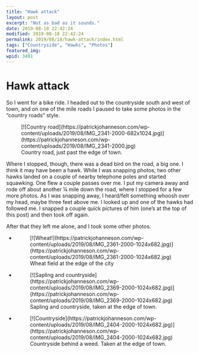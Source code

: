 ```yaml
---
title: "Hawk attack"
layout: post
excerpt: "Not as bad as it sounds."
date: 2019-08-18 22:42:24
modified: 2019-08-18 22:42:24
permalink: 2019/08/18/hawk-attack/index.html
tags: ["Countryside", "Hawks", "Photos"]
featured_img: 
wpid: 3491
---
```


# Hawk attack

So I went for a bike ride. I headed out to the countryside south and west of town, and on one of the mile roads I paused to take some photos in the “country roads” style.

<figure class="wp-block-image">[![Country road](https://patrickjohanneson.com/wp-content/uploads/2019/08/IMG_2341-2000-682x1024.jpg)](https://patrickjohanneson.com/wp-content/uploads/2019/08/IMG_2341-2000.jpg)<figcaption>Country road, just past the edge of town.</figcaption></figure>Where I stopped, though, there was a dead bird on the road, a big one. I think it may have been a hawk. While I was snapping photos, two other hawks landed on a couple of nearby telephone poles and started squawking. One flew a couple passes over me. I put my camera away and rode off about another ¼ mile down the road, where I stopped for a few more photos. As I was snapping away, I heard/felt something whoosh over my head, maybe three feet above me. I looked up and one of the hawks had followed me. I snapped a couple quick pictures of him (one’s at the top of this post) and then took off again.

After that they left me alone, and I took some other photos.

- <figure>[![Wheat!](https://patrickjohanneson.com/wp-content/uploads/2019/08/IMG_2361-2000-1024x682.jpg)](https://patrickjohanneson.com/wp-content/uploads/2019/08/IMG_2361-2000-1024x682.jpg)<figcaption>Wheat field at the edge of the city</figcaption></figure>
- <figure>[![Sapling and countryside](https://patrickjohanneson.com/wp-content/uploads/2019/08/IMG_2369-2000-1024x682.jpg)](https://patrickjohanneson.com/wp-content/uploads/2019/08/IMG_2369-2000-1024x682.jpg)<figcaption>Sapling and countryside, taken at the edge of town.</figcaption></figure>
- <figure>[![Countryside](https://patrickjohanneson.com/wp-content/uploads/2019/08/IMG_2404-2000-1024x682.jpg)](https://patrickjohanneson.com/wp-content/uploads/2019/08/IMG_2404-2000-1024x682.jpg)<figcaption>Countryside behind a weed. Taken at the edge of town.</figcaption></figure>